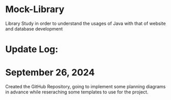 # Mock-Library
Library Study in order to understand the usages of Java with that of website and database development

# Update Log:
# September 26, 2024 
Created the GitHub Repository, going to implement some planning diagrams in advance while reseraching some templates to use for the project.
